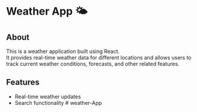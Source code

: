 # Weather App 🌤️

## About
This is a weather application built using React.  
It provides real-time weather data for different locations and allows users to track current weather conditions, forecasts, and other related features.

## Features
- Real-time weather updates
- Search functionality
#   w e a t h e r - A p p 
 
 